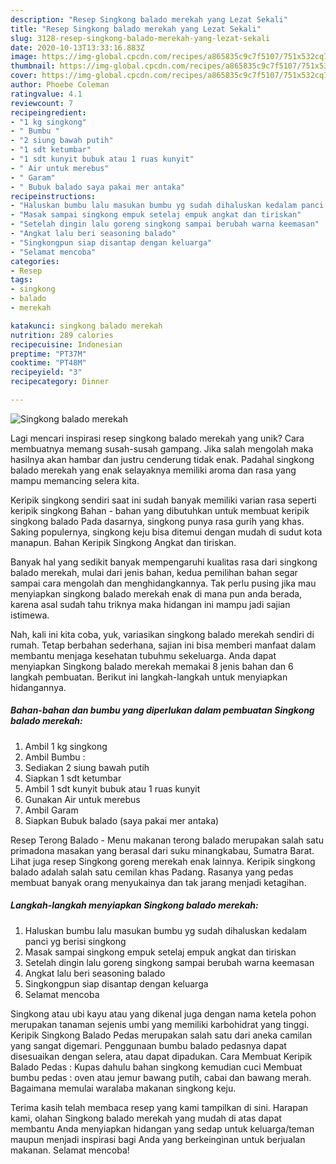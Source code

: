 ```yaml
---
description: "Resep Singkong balado merekah yang Lezat Sekali"
title: "Resep Singkong balado merekah yang Lezat Sekali"
slug: 3128-resep-singkong-balado-merekah-yang-lezat-sekali
date: 2020-10-13T13:33:16.883Z
image: https://img-global.cpcdn.com/recipes/a865835c9c7f5107/751x532cq70/singkong-balado-merekah-foto-resep-utama.jpg
thumbnail: https://img-global.cpcdn.com/recipes/a865835c9c7f5107/751x532cq70/singkong-balado-merekah-foto-resep-utama.jpg
cover: https://img-global.cpcdn.com/recipes/a865835c9c7f5107/751x532cq70/singkong-balado-merekah-foto-resep-utama.jpg
author: Phoebe Coleman
ratingvalue: 4.1
reviewcount: 7
recipeingredient:
- "1 kg singkong"
- " Bumbu "
- "2 siung bawah putih"
- "1 sdt ketumbar"
- "1 sdt kunyit bubuk atau 1 ruas kunyit"
- " Air untuk merebus"
- " Garam"
- " Bubuk balado saya pakai mer antaka"
recipeinstructions:
- "Haluskan bumbu lalu masukan bumbu yg sudah dihaluskan kedalam panci yg berisi singkong"
- "Masak sampai singkong empuk setelaj empuk angkat dan tiriskan"
- "Setelah dingin lalu goreng singkong sampai berubah warna keemasan"
- "Angkat lalu beri seasoning balado"
- "Singkongpun siap disantap dengan keluarga"
- "Selamat mencoba"
categories:
- Resep
tags:
- singkong
- balado
- merekah

katakunci: singkong balado merekah 
nutrition: 289 calories
recipecuisine: Indonesian
preptime: "PT37M"
cooktime: "PT48M"
recipeyield: "3"
recipecategory: Dinner

---
```



![Singkong balado merekah](https://img-global.cpcdn.com/recipes/a865835c9c7f5107/751x532cq70/singkong-balado-merekah-foto-resep-utama.jpg)

Lagi mencari inspirasi resep singkong balado merekah yang unik? Cara membuatnya memang susah-susah gampang. Jika salah mengolah maka hasilnya akan hambar dan justru cenderung tidak enak. Padahal singkong balado merekah yang enak selayaknya memiliki aroma dan rasa yang mampu memancing selera kita.

Keripik singkong sendiri saat ini sudah banyak memiliki varian rasa seperti keripik singkong Bahan - bahan yang dibutuhkan untuk membuat keripik singkong balado  Pada dasarnya, singkong punya rasa gurih yang khas. Saking populernya, singkong keju bisa ditemui dengan mudah di sudut kota manapun. Bahan Keripik Singkong Angkat dan tiriskan.

Banyak hal yang sedikit banyak mempengaruhi kualitas rasa dari singkong balado merekah, mulai dari jenis bahan, kedua pemilihan bahan segar sampai cara mengolah dan menghidangkannya. Tak perlu pusing jika mau menyiapkan singkong balado merekah enak di mana pun anda berada, karena asal sudah tahu triknya maka hidangan ini mampu jadi sajian istimewa.


Nah, kali ini kita coba, yuk, variasikan singkong balado merekah sendiri di rumah. Tetap berbahan sederhana, sajian ini bisa memberi manfaat dalam membantu menjaga kesehatan tubuhmu sekeluarga. Anda dapat menyiapkan Singkong balado merekah memakai 8 jenis bahan dan 6 langkah pembuatan. Berikut ini langkah-langkah untuk menyiapkan hidangannya.

<!--inarticleads1-->

##### Bahan-bahan dan bumbu yang diperlukan dalam pembuatan Singkong balado merekah:

1. Ambil 1 kg singkong
1. Ambil  Bumbu :
1. Sediakan 2 siung bawah putih
1. Siapkan 1 sdt ketumbar
1. Ambil 1 sdt kunyit bubuk atau 1 ruas kunyit
1. Gunakan  Air untuk merebus
1. Ambil  Garam
1. Siapkan  Bubuk balado (saya pakai mer antaka)


Resep Terong Balado - Menu makanan terong balado merupakan salah satu primadona masakan yang berasal dari suku minangkabau, Sumatra Barat. Lihat juga resep Singkong goreng merekah enak lainnya. Keripik singkong balado adalah salah satu cemilan khas Padang. Rasanya yang pedas membuat banyak orang menyukainya dan tak jarang menjadi ketagihan. 

<!--inarticleads2-->

##### Langkah-langkah menyiapkan Singkong balado merekah:

1. Haluskan bumbu lalu masukan bumbu yg sudah dihaluskan kedalam panci yg berisi singkong
1. Masak sampai singkong empuk setelaj empuk angkat dan tiriskan
1. Setelah dingin lalu goreng singkong sampai berubah warna keemasan
1. Angkat lalu beri seasoning balado
1. Singkongpun siap disantap dengan keluarga
1. Selamat mencoba


Singkong atau ubi kayu atau yang dikenal juga dengan nama ketela pohon merupakan tanaman sejenis umbi yang memiliki karbohidrat yang tinggi. Keripik Singkong Balado Pedas merupakan salah satu dari aneka camilan yang sangat digemari. Penggunaan bumbu balado pedasnya dapat disesuaikan dengan selera, atau dapat dipadukan. Cara Membuat Keripik Balado Pedas : Kupas dahulu bahan singkong kemudian cuci Membuat bumbu pedas : oven atau jemur bawang putih, cabai dan bawang merah. Bagaimana memulai waralaba makanan singkong keju. 

Terima kasih telah membaca resep yang kami tampilkan di sini. Harapan kami, olahan Singkong balado merekah yang mudah di atas dapat membantu Anda menyiapkan hidangan yang sedap untuk keluarga/teman maupun menjadi inspirasi bagi Anda yang berkeinginan untuk berjualan makanan. Selamat mencoba!
